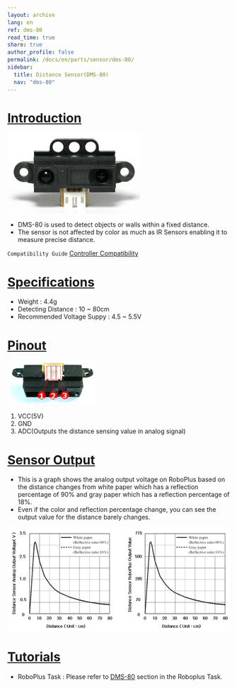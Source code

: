 ```yaml
---
layout: archive
lang: en
ref: dms-80
read_time: true
share: true
author_profile: false
permalink: /docs/en/parts/sensor/dms-80/
sidebar:
  title: Distance Sensor(DMS-80)
  nav: "dms-80"
---
```


# [Introduction](#introduction)

![](/assets/images/parts/sensors/dms-80_product.jpg)

- DMS-80 is used to detect objects or walls within a fixed distance.
- The sensor is not affected by color as much as IR Sensors enabling it to measure precise distance.

`Compatibility Guide` [Controller Compatibility]

# [Specifications](#specifications)

- Weight : 4.4g
- Detecting Distance : 10 ~ 80cm
- Recommended Voltage Suppy : 4.5 ~ 5.5V

# [Pinout](#pinout)

![](/assets/images/parts/sensors/dms-80_pinout.png)

1. VCC(5V)
2. GND
3. ADC(Outputs the distance sensing value in analog signal)

# [Sensor Output](#sensor-output)

- This is a graph shows the analog output voltage on RoboPlus based on the distance changes from white paper which has a reflection percentage of 90% and gray paper which has a reflection percentage of 18%.
- Even if the color and reflection percentage change, you can see the output value for the distance barely changes.

![](/assets/images/parts/sensors/dms-80_voltage_graph.png)


# [Tutorials](#tutorials)

- RoboPlus Task : Please refer to [DMS-80] section in the Roboplus Task.


[Controller Compatibility]: /docs/en/faq/controller_compatibility/
[DMS-80]: /docs/en/software/rplus1/task/programming_02/#dms-sensor
